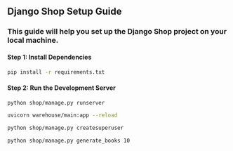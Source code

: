 ## Django Shop Setup Guide
### This guide will help you set up the Django Shop project on your local machine.

#### Step 1: Install Dependencies
```bash
pip install -r requirements.txt
```

#### Step 2: Run the Development Server
```bash
python shop/manage.py runserver
```
```bash
uvicorn warehouse/main:app --reload
```

```bash
python shop/manage.py createsuperuser
```

```bash
python shop/manage.py generate_books 10
```


